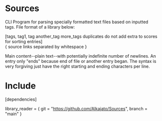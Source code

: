 # Sources
CLI Program for parsing specially formatted text files based on inputted tags.
File format of a library below:

[tags, tag1, tag another_tag more_tags duplicates do not add extra to scores for sorting entries]                         
{ source links separated by whitespace }

Main content--plain text--with potentially indefinite number of newlines.
An entry only "ends" because end of file or another entry began.
The syntax is very forgiving just have the right starting and ending characters per line.

# Include 
[dependencies]

library_reader = { git = "https://github.com/Alkajato/Sources", branch = "main" }
